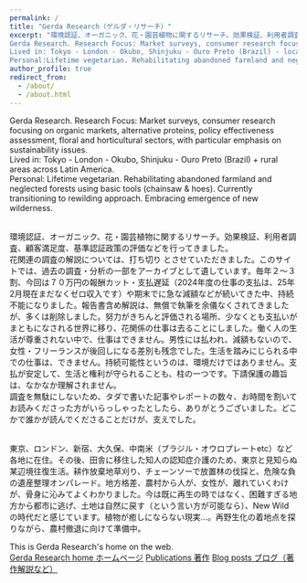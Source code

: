```yaml
---
permalink: /
title: "Gerda Research（ゲルダ・リサーチ）"
excerpt: "環境認証、オーガニック、花・園芸植物に関するリサーチ。効果検証、利用者調査、顧客満足度、基準認証政策の評価などを行ってきました。過去の調査、著作やデータのアーカイブを、このサイトに残しています。
Gerda Research. Research Focus: Market surveys, consumer research focusing on organic markets, alternative proteins, policy effectiveness assessment, floral and horticultural sectors, with particular emphasis on sustainability issues.
Lived in: Tokyo - London - Okubo, Shinjuku - Ouro Preto (Brazil) - local cities across Latin America - rural areas in Japan
Personal:Lifetime vegetarian. Rehabilitating abandoned farmland and neglected forests using basic tools (chainsaw & hoes). Currently transitioning to rewilding approach. Embracing emergence of new wilderness."
author_profile: true
redirect_from: 
  - /about/
  - /about.html
---
```


Gerda Research. Research Focus: Market surveys, consumer research focusing on organic markets, alternative proteins, policy effectiveness assessment, floral and horticultural sectors, with particular emphasis on sustainability issues.   
Lived in: Tokyo - London - Okubo, Shinjuku - Ouro Preto (Brazil) + rural areas across Latin America.  
Personal: Lifetime vegetarian. Rehabilitating abandoned farmland and neglected forests using basic tools (chainsaw & hoes). Currently transitioning to rewilding approach. Embracing emergence of new wilderness.  
<br>

環境認証、オーガニック、花・園芸植物に関するリサーチ。効果検証、利用者調査、顧客満足度、基準認証政策の評価などを行ってきました。  
花関連の調査の解説については、打ち切り とさせていただきました。このサイトでは、過去の調査・分析の一部をアーカイブとして遺しています。毎年２～３割、今回は７０万円の報酬カット・支払遅延（2024年度の仕事の支払は、25年2月現在まだなくゼロ収入です）や期末でに急な減額などが続いてきた中、持続不能になりました。報告書含め解説は、無償で執筆を余儀なくされてきましたが、多くは削除しました。努力がきちんと評価される場所、少なくとも支払いがまともになされる世界に移り、花関係の仕事は去ることにしました。働く人の生活が尊重されない中で、仕事はできません。男性には払われ、減額もないので、女性・フリーランスが後回しになる差別も残念でした。生活を踏みにじられる中での仕事は、できません。持続可能性というのは、環境だけではありません。支払が安定して、生活と権利が守られることも、柱の一つです。下請保護の趣旨は、なかなか理解されません。    
調査を無駄にしないため、タダで書いた記事やレポートの数々、お時間を割いてお読みくださった方がいらっしゃったとしたら、ありがとうございました。どこかで誰かが読んでくださることだけが、支えでした。  

<br>
東京、ロンドン、新宿、大久保、中南米（ブラジル・オウロプレートetc）など各地に在住。その後、田舎に移住した知人の認知症介護のため、東京と見知らぬ某辺境往復生活。耕作放棄地草刈り、チェーンソーで放置林の伐採と、危険な負の遺産整理オンパレード。地方格差、農村から人が、女性が、離れていくわけが、骨身に沁みてよくわかりました。今は既に再生の時ではなく、困難すぎる地方から都市に逃げ、土地は自然に戻す（という言い方が可能なら）、New Wild の時代だと感じています。植物が癒しにならない現実...。再野生化の着地点を探りながら、農村撤退に向けて準備中。  
<br>

This is Gerda Research's home on the web.  
[Gerda Research home ホームページ](https://gerdaresearch.github.io)
[Publications 著作](https://gerdaresearch.github.io/publications)
[Blog posts ブログ（著作解説など）](https://gerdaresearch.github.io/year-archive)
